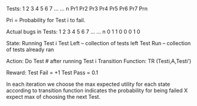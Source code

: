Tests:
1	2	3	4	5	6	7	…	…	n
Pr1	Pr2	Pr3	Pr4	Pr5	Pr6	Pr7			Prn


Pri = Probability for Test i to fail.

Actual bugs in Tests:
1	2	3	4	5	6	7	…	…	n
0	1	1	0	0	0	1			0


State:
Running Test i
Test Left – collection of tests left
Test Run – collection of tests already ran

Action:
Do Test # after running Test i
Transition Function:
TR (Testi,A,Testi’)

Reward:
Test Fail = +1
Test Pass = 0.1

In each iteration we choose the max expected utility for each state according to transition function indicates the probability for being failed X expect max of choosing the next Test.

